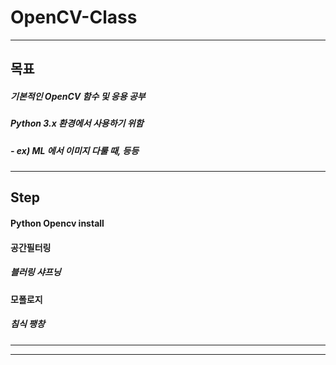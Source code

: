 # OpenCV-Class
----------
## 목표
##### 기본적인 OpenCV 함수 및 응용 공부
##### Python 3.x 환경에서 사용하기 위함
##### - ex) ML 에서 이미지 다룰 때, 등등
----------
## Step
#### Python Opencv install
#### 공간필터링
##### 블러링 샤프닝
#### 모폴로지
##### 침식 팽창
----------
----------
